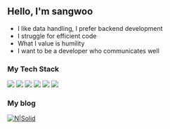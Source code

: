 ## Hello, I'm sangwoo 

- I like data handling, I prefer backend development
- I struggle for efficient code
- What I value is humility
- I want to be a developer who communicates well


### My Tech Stack ###

<img src="https://img.shields.io/badge/Java-007396?style=flat-square&logo=Java&logoColor=white"/></a>
<img src="https://img.shields.io/badge/Python-3766AB?style=flat-square&logo=Python&logoColor=white"/></a>
<img src="https://img.shields.io/badge/Oracle-F80000?style=flat-square&logo=Oracle&logoColor=white"/></a>
<img src="https://img.shields.io/badge/MySQL-4479A1?style=flat-square&logo=MySQL&logoColor=white"/></a>
<img src="https://img.shields.io/badge/Spring-6DB33F?style=flat-square&logo=Spring&logoColor=white"/></a>
<img src="https://img.shields.io/badge/Linux-FCC624?style=flat-square&logo=Linux&logoColor=white"/></a>
<!---
motosw3600/motosw3600 is a ✨ special ✨ repository because its `README.md` (this file) appears on your GitHub profile.
You can click the Preview link to take a look at your changes.
--->

### My blog
[![N|Solid](https://apprecs.org/gp/images/app-icons/300/92/com.nhn.android.blog.jpg)](https://blog.naver.com/qkrtkddn0917)
